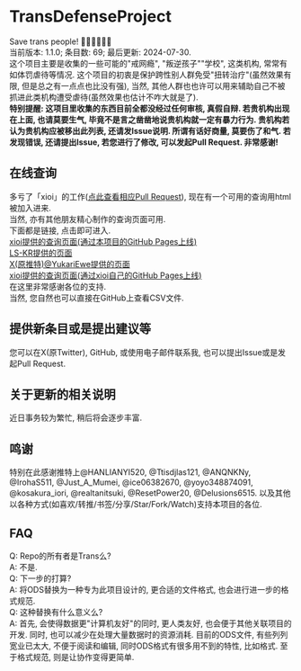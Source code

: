 <!--
 * @Author: FunctionSir
 * @License: AGPLv3
 * @Date: 2024-07-30 22:04:54
 * @LastEditTime: 2024-07-30 22:42:47
 * @LastEditors: FunctionSir
 * @Description: README.md
 * @FilePath: /TransDefenseProject/README.md
-->
# TransDefenseProject

Save trans people! 🏳️‍⚧️🏳️‍⚧️🏳️‍⚧️  
当前版本: 1.1.0; 条目数: 69; 最后更新: 2024-07-30.  
这个项目主要是收集的一些可能的"戒网瘾", "叛逆孩子""学校", 这类机构, 常常有如体罚虐待等情况. 这个项目的初衷是保护跨性别人群免受"扭转治疗"(虽然效果有限, 但是总之有一点点也比没有强), 当然, 其他人群也也许可以用来辅助自己不被抓进此类机构遭受虐待(虽然效果也估计不咋大就是了).  
**特别提醒: 这项目里收集的东西目前全都没经过任何审核, 真假自辩. 若贵机构出现在上面, 也请莫要生气, 毕竟不是言之凿凿地说贵机构就一定有暴力行为. 贵机构若认为贵机构应被移出此列表, 还请发Issue说明. 所谓有话好商量, 莫要伤了和气. 若发现错误, 还请提出Issue, 若您进行了修改, 可以发起Pull Request. 非常感谢!**  

## 在线查询

多亏了「xioi」的工作([点此查看相应Pull Request](https://github.com/FunctionSir/TransDefenseProject/pull/5)), 现在有一个可用的查询用html被加入进来.  
当然, 亦有其他朋友精心制作的查询页面可用.  
下面都是链接, 点击即可进入.  
[xioi提供的查询页面(通过本项目的GitHub Pages上线)](https://functionsir.github.io/TransDefenseProject/search.html)  
[LS-KR提供的页面](https://ls-kr.github.io/u-frontend/)  
[X(原推特)@YukariEwe提供的页面](https://unknown-list.0x7f.cc/)  
[xioi提供的查询页面(通过xioi自己的GitHub Pages上线)](https://xioi.github.io/save_trans/search.html)  
在这里非常感谢各位的支持.  
当然, 您自然也可以直接在GitHub上查看CSV文件.  

## 提供新条目或是提出建议等

您可以在X(原Twitter), GitHub, 或使用电子邮件联系我, 也可以提出Issue或是发起Pull Request.  

## 关于更新的相关说明

近日事务较为繁忙, 稍后将会逐步丰富.  

## 鸣谢

特别在此感谢推特上@HANLIANYI520, @Ttisdjlas121, @ANQNKNy, @IrohaS511, @Just_A_Mumei, @ice06382670, @yoyo348874091, @kosakura_iori, @realtanitsuki, @ResetPower20, @Delusions6515. 以及其他以各种方式(如喜欢/转推/书签/分享/Star/Fork/Watch)支持本项目的各位.  

## FAQ

Q: Repo的所有者是Trans么?  
A: 不是.  
Q: 下一步的打算?  
A: 将ODS替换为一种专为此项目设计的, 更合适的文件格式, 也会进行进一步的格式规范.  
Q: 这种替换有什么意义么?  
A: 首先, 会使得数据更"计算机友好"的同时, 更人类友好, 也会便于其他关联项目的开发. 同时, 也可以减少在处理大量数据时的资源消耗. 目前的ODS文件, 有些列列宽业已太大, 不便于阅读和编辑, 同时ODS格式有很多用不到的特性, 比如格式. 至于格式规范, 则是让协作变得更简单.  
